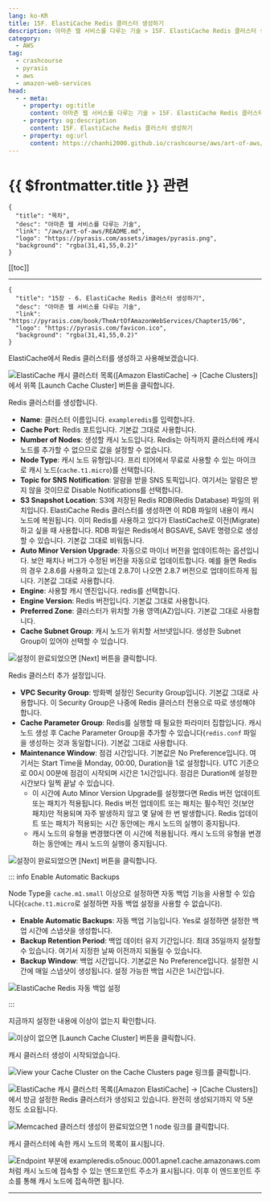 ```yaml
---
lang: ko-KR
title: 15F. ElastiCache Redis 클러스터 생성하기
description: 아마존 웹 서비스를 다루는 기술 > 15F. ElastiCache Redis 클러스터 생성하기
category:
  - AWS
tag: 
  - crashcourse
  - pyrasis
  - aws 
  - amazon-web-services
head:
  - - meta:
    - property: og:title
      content: 아마존 웹 서비스를 다루는 기술 > 15F. ElastiCache Redis 클러스터 생성하기
    - property: og:description
      content: 15F. ElastiCache Redis 클러스터 생성하기
    - property: og:url
      content: https://chanhi2000.github.io/crashcourse/aws/art-of-aws/15F.html
---
```


# {{ $frontmatter.title }} 관련

```component VPCard
{
  "title": "목차",
  "desc": "아마존 웹 서비스를 다루는 기술",
  "link": "/aws/art-of-aws/README.md",
  "logo": "https://pyrasis.com/assets/images/pyrasis.png",
  "background": "rgba(31,41,55,0.2)"
}
```

[[toc]]

---

```component VPCard
{
  "title": "15장 - 6. ElastiCache Redis 클러스터 생성하기",
  "desc": "아마존 웹 서비스를 다루는 기술",
  "link": "https://pyrasis.com/book/TheArtOfAmazonWebServices/Chapter15/06",
  "logo": "https://pyrasis.com/favicon.ico",
  "background": "rgba(31,41,55,0.2)"
}
```

ElastiCache에서 <FontIcon icon="iconfont icon-redis"/>Redis 클러스터를 생성하고 사용해보겠습니다.

![ElastiCache 캐시 클러스터 목록(<FontIcon icon="iconfont icon-select"/>`[Amazon ElastiCache]` → `[Cache Clusters]`)에서 위쪽 <FontIcon icon="iconfont icon-select"/>`[Launch Cache Cluster]` 버튼을 클릭합니다.](https://pyrasis.com/assets/images/TheArtOfAmazonWebServicesChapter15/28_.png)

<FontIcon icon="iconfont icon-redis"/>Redis 클러스터를 생성합니다.

- **Name**: 클러스터 이름입니다. `exampleredis`를 입력합니다.
- **Cache Port**: <FontIcon icon="iconfont icon-redis"/>Redis 포트입니다. 기본값 그대로 사용합니다.
- **Number of Nodes**: 생성할 캐시 노드입니다. <FontIcon icon="iconfont icon-redis"/>Redis는 아직까지 클러스터에 캐시 노드를 추가할 수 없으므로 값을 설정할 수 없습니다.
- **Node Type**: 캐시 노드 유형입니다. 프리 티어에서 무료로 사용할 수 있는 마이크로 캐시 노드(`cache.t1.micro`)를 선택합니다.
- **Topic for SNS Notification**: 알람을 받을 SNS 토픽입니다. 여기서는 알람은 받지 않을 것이므로 Disable Notifications를 선택합니다.
- **S3 Snapshot Location**: S3에 저장된 <FontIcon icon="iconfont icon-redis"/>Redis RDB(Redis Database) 파일의 위치입니다. ElastiCache Redis 클러스터를 생성하면 이 RDB 파일의 내용이 캐시 노드에 복원됩니다. 이미 Redis를 사용하고 있다가 ElastiCache로 이전(Migrate)하고 싶을 때 사용합니다. RDB 파일은 Redis에서 BGSAVE, SAVE 명령으로 생성할 수 있습니다. 기본값 그대로 비워둡니다.
- **Auto Minor Version Upgrade**: 자동으로 마이너 버전을 업데이트하는 옵션입니다. 보안 패치나 버그가 수정된 버전을 자동으로 업데이트합니다. 예를 들면 Redis의 경우 2.8.6를 사용하고 있는데 2.8.7이 나오면 2.8.7 버전으로 업데이트하게 됩니다. 기본값 그대로 사용합니다.
- **Engine**: 사용할 캐시 엔진입니다. <FontIcon icon="iconfont icon-redis"/>redis를 선택합니다.
- **Engine Version**: <FontIcon icon="iconfont icon-redis"/>Redis 버전입니다. 기본값 그대로 사용합니다.
- **Preferred Zone**: 클러스터가 위치할 가용 영역(AZ)입니다. 기본값 그대로 사용합니다.
- **Cache Subnet Group**: 캐시 노드가 위치할 서브넷입니다. 생성한 Subnet Group이 있어야 선택할 수 있습니다.

![설정이 완료되었으면 <FontIcon icon="iconfont icon-select"/>`[Next]` 버튼을 클릭합니다.](https://pyrasis.com/assets/images/TheArtOfAmazonWebServicesChapter15/29_.png)

<FontIcon icon="iconfont icon-redis"/>Redis 클러스터 추가 설정입니다.

- **VPC Security Group**: 방화벽 설정인 Security Group입니다. 기본값 그대로 사용합니다. 이 Security Group은 나중에 Redis 클러스터 전용으로 따로 생성해야 합니다.
- **Cache Parameter Group**: <FontIcon icon="iconfont icon-redis"/>Redis를 실행할 때 필요한 파라미터 집합입니다. 캐시 노드 생성 후 Cache Parameter Group을 추가할 수 있습니다(<FontIcon icon="fas fa-file-lines"/>`redis.conf` 파일을 생성하는 것과 동일합니다). 기본값 그대로 사용합니다.
- **Maintenance Window**: 점검 시간입니다. 기본값은 No Preference입니다. 여기서는 Start Time을 Monday, 00:00, Duration을 1로 설정합니다. UTC 기준으로 00시 00분에 점검이 시작되며 시간은 1시간입니다. 점검은 Duration에 설정한 시간보다 일찍 끝날 수 있습니다.
  - 이 시간에 Auto Minor Version Upgrade를 설정했다면 <FontIcon icon="iconfont icon-redis"/>Redis 버전 업데이트 또는 패치가 적용됩니다. <FontIcon icon="iconfont icon-redis"/>Redis 버전 업데이트 또는 패치는 필수적인 것(보안 패치)만 적용되며 자주 발생하지 않고 몇 달에 한 번 발생합니다. <FontIcon icon="iconfont icon-redis"/>Redis 업데이트 또는 패치가 적용되는 시간 동안에는 캐시 노드의 실행이 중지됩니다.
  - 캐시 노드의 유형을 변경했다면 이 시간에 적용됩니다. 캐시 노드의 유형을 변경하는 동안에는 캐시 노드의 실행이 중지됩니다.

![설정이 완료되었으면 <FontIcon icon="iconfont icon-select"/>`[Next]` 버튼을 클릭합니다.](https://pyrasis.com/assets/images/TheArtOfAmazonWebServicesChapter15/30_.png)

::: info Enable Automatic Backups

Node Type을 `cache.m1.small` 이상으로 설정하면 자동 백업 기능을 사용할 수 있습니다(`cache.t1.micro`로 설정하면 자동 백업 설정을 사용할 수 없습니다).

- **Enable Automatic Backups**: 자동 백업 기능입니다. Yes로 설정하면 설정한 백업 시간에 스냅샷을 생성합니다.
- **Backup Retention Period**: 백업 데이터 유지 기간입니다. 최대 35일까지 설정할 수 있습니다. 여기서 지정한 날짜 이전까지 되돌릴 수 있습니다.
- **Backup Window**: 백업 시간입니다. 기본값은 No Preference입니다. 설정한 시간에 매일 스냅샷이 생성됩니다. 설정 가능한 백업 시간은 1시간입니다.

![ElastiCache <FontIcon icon="iconfont icon-redis"/>Redis 자동 백업 설정](https://pyrasis.com/assets/images/TheArtOfAmazonWebServicesChapter15/31_.png)

:::

지금까지 설정한 내용에 이상이 없는지 확인합니다.

![이상이 없으면 <FontIcon icon="iconfont icon-select"/>`[Launch Cache Cluster]` 버튼을 클릭합니다.](https://pyrasis.com/assets/images/TheArtOfAmazonWebServicesChapter15/32_.png)

캐시 클러스터 생성이 시작되었습니다.

![<FontIcon icon="fas fa-globe"/>`View your Cache Cluster on the Cache Clusters page` 링크를 클릭합니다.](https://pyrasis.com/assets/images/TheArtOfAmazonWebServicesChapter15/33_.png)

![ElastiCache 캐시 클러스터 목록(<FontIcon icon="iconfont icon-select"/>`[Amazon ElastiCache]` → `[Cache Clusters]`)에서 방금 설정한 <FontIcon icon="iconfont icon-redis"/>Redis 클러스터가 생성되고 있습니다. 완전히 생성되기까지 약 5분 정도 소요됩니다.](https://pyrasis.com/assets/images/TheArtOfAmazonWebServicesChapter15/34_.png)

![Memcached 클러스터 생성이 완료되었으면 1 node 링크를 클릭합니다.](https://pyrasis.com/assets/images/TheArtOfAmazonWebServicesChapter15/35_.png)

캐시 클러스터에 속한 캐시 노드의 목록이 표시됩니다.

![Endpoint 부분에 <FontIcon icon="fas fa-globe"/>`exampleredis.o5nouc.0001.apne1.cache.amazonaws.com`처럼 캐시 노드에 접속할 수 있는 엔드포인트 주소가 표시됩니다. 이후 이 엔드포인트 주소를 통해 캐시 노드에 접속하면 됩니다.](https://pyrasis.com/assets/images/TheArtOfAmazonWebServicesChapter15/36_.png)

---
